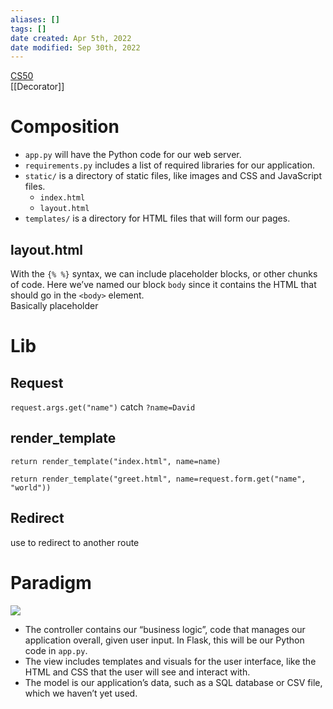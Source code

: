 ```yaml
---
aliases: []
tags: []
date created: Apr 5th, 2022
date modified: Sep 30th, 2022
---
```

[CS50](https://cs50.harvard.edu/college/2022/spring/notes/9/)  
[[Decorator]]

# Composition
- `app.py` will have the Python code for our web server.
- `requirements.py` includes a list of required libraries for our application.
- `static/` is a directory of static files, like images and CSS and JavaScript files.
	- `index.html`
	- `layout.html`
- `templates/` is a directory for HTML files that will form our pages.

## layout.html
With the `{% %}` syntax, we can include placeholder blocks, or other chunks of code. Here we’ve named our block `body` since it contains the HTML that should go in the `<body>` element.  
Basically placeholder 
# Lib
## Request
`request.args.get("name")` catch `?name=David`
## render_template
`return render_template("index.html", name=name)`

`return render_template("greet.html", name=request.form.get("name", "world"))`
## Redirect
use to redirect to another route
# Paradigm
![](https://s2.loli.net/2022/04/05/Ttbm2ndFkiau7Og.png)

- The controller contains our “business logic”, code that manages our application overall, given user input. In Flask, this will be our Python code in `app.py`.
- The view includes templates and visuals for the user interface, like the HTML and CSS that the user will see and interact with.
- The model is our application’s data, such as a SQL database or CSV file, which we haven’t yet used.